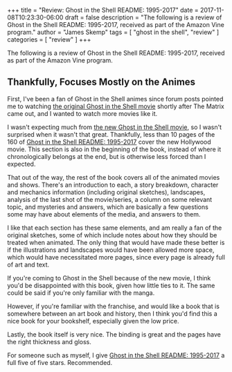 +++
title = "Review: Ghost in the Shell README: 1995-2017"
date = 2017-11-08T10:23:30-06:00
draft = false
description = "The following is a review of Ghost in the Shell README: 1995-2017, received as part of the Amazon Vine program."
author = "James Skemp"
tags = [ "ghost in the shell", "review" ]
categories = [ "review" ]
+++

The following is a review of Ghost in the Shell README: 1995-2017, received as part of the Amazon Vine program.

## Thankfully, Focuses Mostly on the Animes

First, I've been a fan of Ghost in the Shell animes since forum posts pointed me to watching [the original Ghost in the Shell movie][gits] shortly after The Matrix came out, and I wanted to watch more movies like it.

I wasn't expecting much from [the new Ghost in the Shell movie][gits-hw], so I wasn't surprised when it wasn't that great. Thankfully, less than 10 pages of the 160 of [Ghost in the Shell README: 1995-2017][review] cover the new Hollywood movie. This section is also in the beginning of the book, instead of where it chronologically belongs at the end, but is otherwise less forced than I expected.

That out of the way, the rest of the book covers all of the animated movies and shows. There's an introduction to each, a story breakdown, character and mechanics information (including original sketches), landscapes, analysis of the last shot of the movie/series, a column on some relevant topic, and mysteries and answers, which are basically a few questions some may have about elements of the media, and answers to them.

I like that each section has these same elements, and am really a fan of the original sketches, some of which include notes about how they should be treated when animated. The only thing that would have made these better is if the illustrations and landscapes would have been allowed more space, which would have necessitated more pages, since every page is already full of art and text.

If you're coming to Ghost in the Shell because of the new movie, I think you'd be disappointed with this book, given how little ties to it. The same could be said if you're only familiar with the manga.

However, if you're familiar with the franchise, and would like a book that is somewhere between an art book and history, then I think you'd find this a nice book for your bookshelf, especially given the low price.

Lastly, the book itself is very nice. The binding is great and the pages have the right thickness and gloss.

For someone such as myself, I give [Ghost in the Shell README: 1995-2017][review] a full five of five stars. Recommended.

[review]: http://amzn.to/2jckIjB
[gits]: http://amzn.to/2zu48St
[gits-hw]: http://amzn.to/2yizRm9